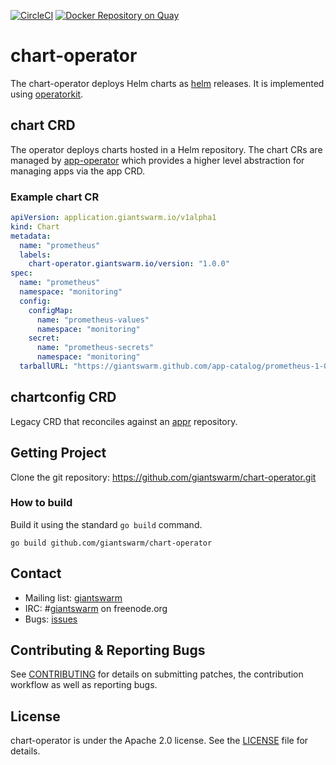 [![CircleCI](https://circleci.com/gh/giantswarm/chart-operator.svg?style=shield)](https://circleci.com/gh/giantswarm/chart-operator) [![Docker Repository on Quay](https://quay.io/repository/giantswarm/chart-operator/status "Docker Repository on Quay")](https://quay.io/repository/giantswarm/chart-operator)

# chart-operator

The chart-operator deploys Helm charts as [helm] releases. It is implemented
using [operatorkit].

## chart CRD

The operator deploys charts hosted in a Helm repository. The chart CRs are
managed by [app-operator] which provides a higher level abstraction for
managing apps via the app CRD.

### Example chart CR

```yaml
apiVersion: application.giantswarm.io/v1alpha1
kind: Chart
metadata:
  name: "prometheus"
  labels:
    chart-operator.giantswarm.io/version: "1.0.0"
spec:
  name: "prometheus"
  namespace: "monitoring"
  config:
    configMap:
      name: "prometheus-values"
      namespace: "monitoring"
    secret:
      name: "prometheus-secrets"
      namespace: "monitoring"
  tarballURL: "https://giantswarm.github.com/app-catalog/prometheus-1-0-0.tgz"
```

## chartconfig CRD

Legacy CRD that reconciles against an [appr] repository.

## Getting Project

Clone the git repository: https://github.com/giantswarm/chart-operator.git

### How to build

Build it using the standard `go build` command.

```
go build github.com/giantswarm/chart-operator
```

## Contact

- Mailing list: [giantswarm](https://groups.google.com/forum/!forum/giantswarm)
- IRC: #[giantswarm](irc://irc.freenode.org:6667/#giantswarm) on freenode.org
- Bugs: [issues](https://github.com/giantswarm/chart-operator/issues)

## Contributing & Reporting Bugs

See [CONTRIBUTING](CONTRIBUTING.md) for details on submitting patches, the
contribution workflow as well as reporting bugs.

## License

chart-operator is under the Apache 2.0 license. See the [LICENSE](LICENSE) file for
details.



[app-operator]: https://github.com/giantswarm/app-operator
[appr]: https://github.com/appr/appr
[helm]: https://github.com/helm/helm
[operatorkit]: https://github.com/giantswarm/operatorkit
